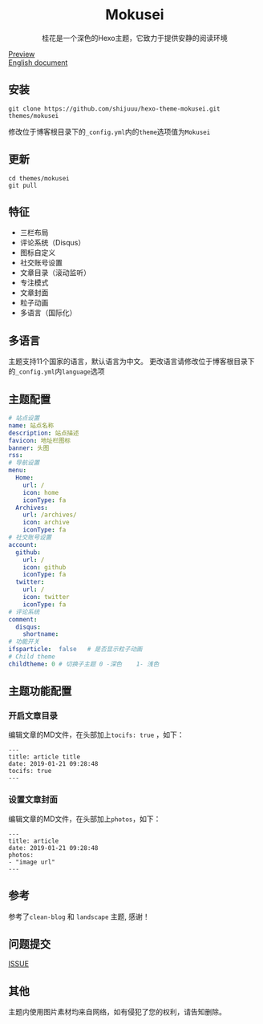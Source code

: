<h1 align="center">Mokusei</h1>
<p align="center">桂花是一个深色的Hexo主题，它致力于提供安静的阅读环境</p>

[Preview](https://blog.shijukun.com)   
[English document](./doc/en/README.md) 

## 安装

```
git clone https://github.com/shijuuu/hexo-theme-mokusei.git themes/mokusei
```
修改位于博客根目录下的<code>_config.yml</code>内的<code>theme</code>选项值为<code>Mokusei</code>

## 更新

```
cd themes/mokusei
git pull
```

## 特征

* 三栏布局
* 评论系统（Disqus）
* 图标自定义
* 社交账号设置
* 文章目录（滚动监听）
* 专注模式
* 文章封面
* 粒子动画
* 多语言（国际化）

## 多语言

主题支持11个国家的语言，默认语言为中文。
更改语言请修改位于博客根目录下的<code>_config.yml</code>内<code>language</code>选项

## 主题配置

```yaml
# 站点设置
name: 站点名称
description: 站点描述
favicon: 地址栏图标
banner: 头图
rss:  
# 导航设置
menu:
  Home:
    url: /
    icon: home
    iconType: fa
  Archives:
    url: /archives/
    icon: archive
    iconType: fa
# 社交账号设置
account:
  github:
    url: /
    icon: github
    iconType: fa
  twitter:
    url: /
    icon: twitter
    iconType: fa
# 评论系统
comment:
  disqus:
    shortname:  
# 功能开关
ifsparticle:  false   # 是否显示粒子动画
# Child theme
childtheme: 0 # 切换子主题 0 -深色    1- 浅色
```

## 主题功能配置

### 开启文章目录

编辑文章的MD文件，在头部加上<code>tocifs: true</code> ，如下：

```
---
title: article title
date: 2019-01-21 09:28:48
tocifs: true
---
```

### 设置文章封面

编辑文章的MD文件，在头部加上<code>photos</code>，如下：

```
---
title: article
date: 2019-01-21 09:28:48
photos:
- "image url"
---
```

## 参考

参考了<code>clean-blog</code> 和 <code>landscape</code> 主题, 感谢！

## 问题提交

[ISSUE](https://github.com/shijuuu/hexo-theme-mokusei/issues/)

## 其他

主题内使用图片素材均来自网络，如有侵犯了您的权利，请告知删除。
